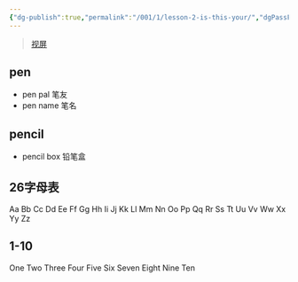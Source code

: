 ```yaml
---
{"dg-publish":true,"permalink":"/001/1/lesson-2-is-this-your/","dgPassFrontmatter":true,"created":"2024-02-26T19:00:42.580+08:00","updated":"2024-06-01T10:29:22.114+08:00"}
---
```


>[视屏](https://www.bilibili.com/video/BV1UH4y1j7wJ?p=2&vd_source=1bfe469a264a2b5f885f412c3b094c96)

## pen
- pen pal 笔友
- pen name 笔名

## pencil
- pencil box 铅笔盒

## 26字母表
Aa Bb Cc Dd Ee Ff Gg Hh Ii Jj Kk Ll Mm Nn Oo Pp Qq Rr Ss Tt Uu Vv Ww Xx Yy Zz

## 1-10
One Two Three Four Five Six Seven Eight Nine Ten